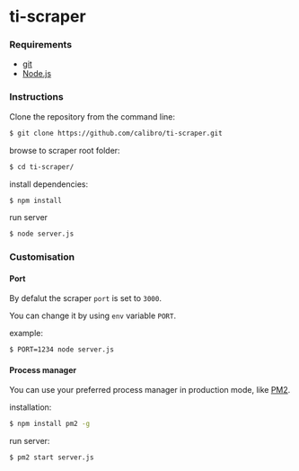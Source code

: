# ti-scraper

### Requirements

- [git](http://git-scm.com/book/en/Getting-Started-Installing-Git)
- [Node.js](https://nodejs.org/en/download/)

### Instructions

Clone the repository from the command line:

```sh
$ git clone https://github.com/calibro/ti-scraper.git
```

browse to scraper root folder:

```sh
$ cd ti-scraper/
```

install dependencies:

```sh
$ npm install
```

run server

```sh
$ node server.js
```

### Customisation

#### Port

By defalut the scraper `port` is set to `3000`.

You can change it by using `env` variable `PORT`.

example:

```sh
$ PORT=1234 node server.js
```

#### Process manager

You can use your preferred process manager in production mode, like [PM2](https://pm2.keymetrics.io/).

installation:

```sh
$ npm install pm2 -g
```

run server:

```sh
$ pm2 start server.js
```
